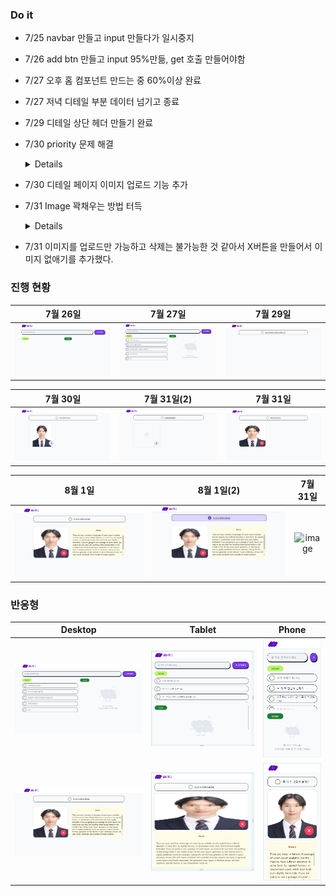 ### Do it

- 7/25 navbar 만들고 input 만들다가 일시중지
- 7/26 add btn 만들고 input 95%만듦, get 호출 만들어야함
- 7/27 오후 홈 컴포넌트 만드는 중 60%이상 완료
- 7/27 저녁 디테일 부분 데이터 넘기고 종료
- 7/29 디테일 상단 헤더 만들기 완료
- 7/30 priority 문제 해결
  <details>

  - nav logo에서 `warn-once.js:16 Image with src "/_next/static/media/Size=Large.6588b7c0.png" was detected as the Largest Contentful Paint (LCP). Please add the "priority" property if this image is above the fold.` 라는 문제가 생김
  - 이 경고 메시지는 특정 이미지가 페이지 로딩 시 Largest Contentful Paint (LCP)의 주요 요소로 감지되었음을 의미힌다. LCP는 사용자가 페이지가 로드될 때 시각적으로 표시되는 가장 큰 요소로, 웹 성능을 측정하는 중요한 지표 중 하나다. 따라서, 중요한 이미지를 빠르게 로드하여 사용자 경험을 개선하는 것이 좋다.
  - Next.js에서 next/image 컴포넌트를 사용할 때, 중요한 이미지를 우선적으로 로드하도록 priority 속성을 추가할 수 있다. 이 속성을 사용하면 해당 이미지가 더 빨리 로드되도록 최적화된다.
  - 따라서 nav logo 중 large logo에 priority를 주면서 해결 완료

- 7/30 디테일 페이지 이미지 업로드 기능 추가
- 7/31 Image 꽉채우는 방법 터득
  <details>

  - next.js의 컴포넌트인 Image가 꽉 차지 않는 문제를 해결
  - Image 컴포넌트의 fill을 true로 바꿔주면서 해결완료
  - 주의 해야할 점
    - alt, src, height, width가 required이기 때문에 하나라도 없으면 error가 나온다. 하지만 fill을 true로 하면 width, height가 없어도 에러가 발생하지 않는다.
  - 참고 사이트 [Next.js Image Component](https://nextjs.org/docs/pages/api-reference/components/image)
  - 추가로 div태그에 radius를 적용했다면 자식 컴포넌트들도 각각 똑같이 적용해야 한다.

- 7/31 이미지를 업로드만 가능하고 삭제는 불가능한 것 같아서 X버튼을 만들어서 이미지 없애기를 추가했다.

### 진행 현황

|          7월 26일           |          7월 27일           |          7월 29일           |
| :-------------------------: | :-------------------------: | :-------------------------: |
| ![image](/records/0726.png) | ![image](/records/0727.png) | ![image](/records/0729.png) |

|          7월 30일           |          7월 31일(2)          |          7월 31일           |
| :-------------------------: | :---------------------------: | :-------------------------: |
| ![image](/records/0730.png) | ![image](/records/0730-2.png) | ![image](/records/0731.png) |

|          8월 1일           |          8월 1일(2)          |          7월 31일           |
| :-------------------------: | :---------------------------: | :-------------------------: |
| ![image](/records/0801.png) | ![image](/records/0801-4.png) | ![image]() |

### 반응형

|           Desktop           |            Tablet             |             Phone             |
| :-------------------------: | :---------------------------: | :---------------------------: |
| ![image](/records/0727.png) | ![image](/records/tablet.png) | ![image](/records/phone.png)  |
| ![image](/records/0801.png) | ![image](/records/0801-3.png) | ![image](/records/0801-2.png) |
